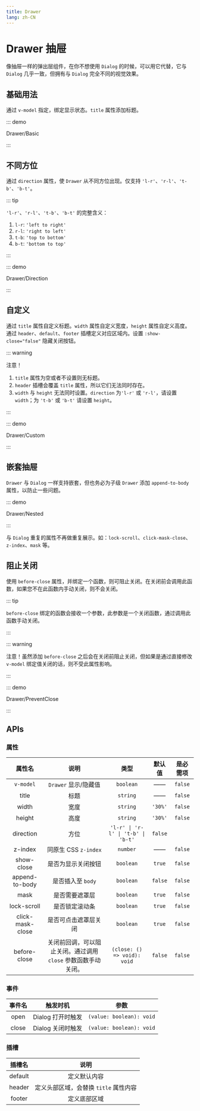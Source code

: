 ```yaml
---
title: Drawer
lang: zh-CN
---
```


# Drawer 抽屉

像抽屉一样的弹出层组件，在你不想使用 `Dialog` 的时候，可以用它代替，它与 `Dialog` 几乎一致，但拥有与 `Dialog` 完全不同的视觉效果。

## 基础用法

通过 `v-model` 指定，绑定显示状态。`title` 属性添加标题。

::: demo

Drawer/Basic

:::

## 不同方位

通过 `direction` 属性，使 `Drawer` 从不同方位出现。仅支持 `'l-r'`、`'r-l'`、`'t-b'`、`'b-t'`。

::: tip

`'l-r'`、`'r-l'`、`'t-b'`、`'b-t'` 的完整含义：

1. `l-r`: `'left to right'`
2. `r-l`: `'right to left'`
3. `t-b`: `'top to bottom'`
4. `b-t`: `'bottom to top'`

:::

::: demo

Drawer/Direction

:::

## 自定义

通过 `title` 属性自定义标题。`width` 属性自定义宽度，`height` 属性自定义高度。通过 `header`、`default`、`footer` 插槽定义对应区域内。设置 `:show-close="false"` 隐藏关闭按钮。

::: warning

注意！

1. `title` 属性为空或者不设置则无标题。
2. `header` 插槽会覆盖 `title` 属性，所以它们无法同时存在。
3. `width` 与 `height` 无法同时设置。`direction` 为`'l-r'` 或 `'r-l'`，请设置 `width`；为 `'t-b'` 或 `'b-t'` 请设置 `height`。

:::

::: demo

Drawer/Custom

:::

## 嵌套抽屉

`Drawer` 与 `Dialog` 一样支持嵌套，但也务必为子级 `Drawer` 添加 `append-to-body` 属性，以防止一些问题。

::: demo

Drawer/Nested

:::

与 `Dialog` 重复的属性不再做重复展示。如：`lock-scroll`、`click-mask-close`、`z-index`、`mask` 等。

## 阻止关闭

使用 `before-close` 属性，并绑定一个函数，则可阻止关闭。在关闭前会调用此函数，如果您不在此函数内手动关闭，则不会关闭。

::: tip

`before-close` 绑定的函数会接收一个参数，此参数是一个关闭函数，通过调用此函数手动关闭。

:::

::: warning

注意！虽然添加 `before-close` 之后会在关闭前阻止关闭，但如果是通过直接修改 `v-model` 绑定值关闭的话，则不受此属性影响。

:::

::: demo

Drawer/PreventClose

:::

## APIs

### 属性

| 属性名 | 说明 | 类型 | 默认值 | 是必需项 |
| :---: | :---: | :---: | :---: | :---: |
| `v-model` | `Drawer` 显示/隐藏值 | `boolean` | —— | `false` |
| title | 标题 | `string` | —— | `false` |
| width | 宽度 | `string` | `'30%'` | `false` |
| height | 高度 | `string` | `'30%'` | `false` |
| direction | 方位 | `'l-r' \| 'r-l' \| 't-b' \| 'b-t'` | `false` |
| z-index | 同原生 CSS `z-index` | `number` | —— | `false` |
| show-close | 是否为显示关闭按钮 | `boolean` | `true` | `false` |
| append-to-body | 是否插入至 `body` | `boolean` | `false` | `false` |
| mask | 是否需要遮罩层 | `boolean` | `true` | `false` |
| lock-scroll | 是否锁定滚动条 | `boolean` | `true` | `false` |
| click-mask-close | 是否可点击遮罩层关闭 | `boolean` | `true` | `false` |
| before-close | 关闭前回调，可以阻止关闭。通过调用 `close` 参数函数手动关闭。 | `(close: () => void): void` |  `false` | `false` |

### 事件

| 事件名 | 触发时机 | 参数 |
| :---: | :---: | :---: |
| open | Dialog 打开时触发 | `(value: boolean): void` |
| close | Dialog 关闭时触发 | `(value: boolean): void` |

### 插槽

| 插槽名 | 说明 |
| :---: | :---: |
| default | 定义默认内容 |
| header | 定义头部区域，会替换 `title` 属性内容 |
| footer | 定义底部区域 |
